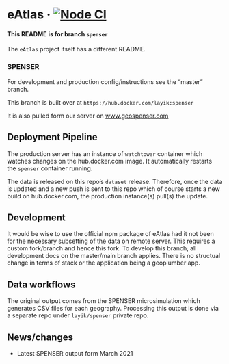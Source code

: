 
# eAtlas · [![Node CI](https://github.com/layik/eAtlas/workflows/Node%20CI/badge.svg?branch=master)](https://github.com/layik/eAtlas/actions?query=workflow%3A%22Node+CI%22)

#### This README is for branch `spenser`

The `eAtlas` project itself has a different README.

### SPENSER

For development and production config/instructions see the “master” branch.

This branch is built over at `https://hub.docker.com/layik:spenser`

It is also pulled form our server on www.geospenser.com

## Deployment Pipeline

The production server has an instance of `watchtower` container which watches changes on the hub.docker.com image. It automatically restarts the `spenser` container running.

The data is released on this repo’s `dataset` release. Therefore, once the data is updated and a new push is sent to this repo which of course starts a new build on hub.docker.com, the production instance(s) pull(s) the update.

## Development

It would be wise to use the official npm package of eAtlas had it not been for the necessary subsetting of the data on remote server. This requires a custom fork/branch and hence this fork. To develop this branch, all development docs on the master/main branch applies. There is no structual change in terms of stack or the application being a geoplumber app.

## Data workflows

The original output comes from the SPENSER microsimulation which generates CSV files for each geography. Processing this output is done via a separate repo under `layik/spenser` private repo.

## News/changes

  - Latest SPENSER output form March 2021

<!-- build this Rmd with: R -e "rmarkdown::render('README.Rmd')" -->
